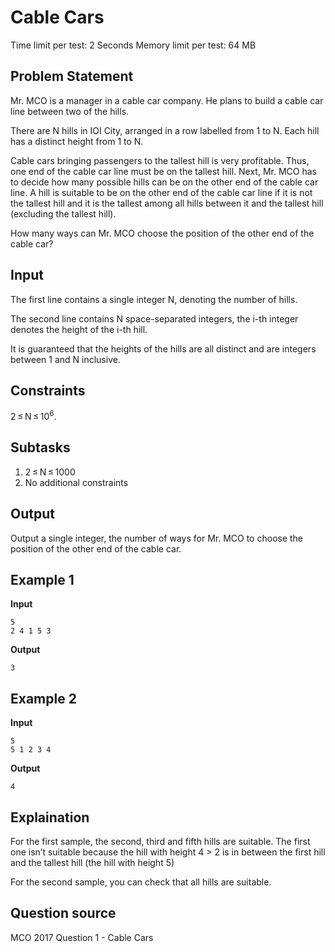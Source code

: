 Cable Cars
===========
Time limit per test: 2 Seconds
Memory limit per test: 64 MB

Problem Statement
--------------
Mr. MCO is a manager in a cable car company. He plans to build a cable car line between two of the hills.

There are N hills in IOI City, arranged in a row labelled from 1 to N. Each hill has a distinct height from 1 to N.

Cable cars bringing passengers to the tallest hill is very profitable. Thus, one end of the cable car line must be on the tallest hill. Next, Mr. MCO has to decide how many possible hills can be on the other end of the cable car line. A hill is suitable to be on the other end of the cable car line if it is not the tallest hill and it is the tallest among all hills between it and the tallest hill (excluding the tallest hill).

How many ways can Mr. MCO choose the position of the other end of the cable car?

Input
------
The first line contains a single integer N, denoting the number of hills.

The second line contains N space-separated integers, the i-th integer denotes the height of the i-th hill.

It is guaranteed that the heights of the hills are all distinct and are integers between 1 and N inclusive.

Constraints
--------------
 2 ≤ N ≤ 10<sup>6</sup>.

Subtasks
----------
1. 2 ≤ N ≤ 1000
2. No additional constraints

Output
-------
Output a single integer, the number of ways for Mr. MCO to choose the position of the other end of the cable car.

Example 1
----------
__Input__

    5
    2 4 1 5 3

__Output__

    3

Example 2
----------
__Input__

    5
    5 1 2 3 4

__Output__

    4


Explaination
-----------

For the first sample, the second, third and fifth hills are suitable. The first one isn’t suitable because the hill with height 4 > 2 is in between the first hill and the tallest hill (the hill with height 5)

For the second sample, you can check that all hills are suitable.

Question source
----------------

MCO 2017 Question 1 - Cable Cars
